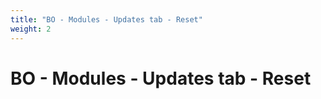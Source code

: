 ```yaml
---
title: "BO - Modules - Updates tab - Reset"
weight: 2
---
```


# BO - Modules - Updates tab - Reset
